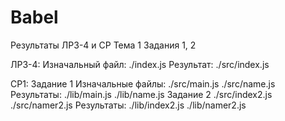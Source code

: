 # Babel
Результаты ЛР3-4 и СР Тема 1 Задания 1, 2

ЛР3-4:
Изначальный файл: ./index.js
Результат: ./src/index.js

СР1:
Задание 1
Изначальные файлы:
./src/main.js
./src/name.js
Результаты:
./lib/main.js
./lib/name.js
Задание 2
./src/index2.js
./src/namer2.js
Результаты:
./lib/index2.js
./lib/namer2.js
